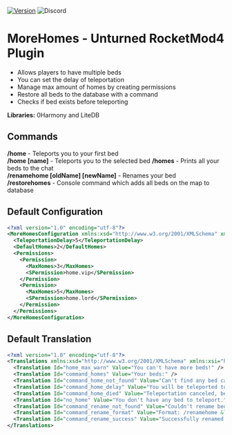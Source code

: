 [![Version](https://img.shields.io/github/release/RestoreMonarchyPlugins/MoreHomes.svg)](https://github.com/RestoreMonarchyPlugins/MoreHomes/releases) ![Discord](https://discordapp.com/api/guilds/520355060312440853/widget.png)
# MoreHomes - Unturned RocketMod4 Plugin
* Allows players to have multiple beds
* You can set the delay of teleportation
* Manage max amount of homes by creating permissions  
* Restore all beds to the database with a command  
* Checks if bed exists before teleporting
 
**Libraries:** 0Harmony and LiteDB

## Commands
**/home** - Teleports you to your first bed  
**/home [name]** - Teleports you to the selected bed 
**/homes** - Prints all your beds to the chat  
**/renamehome [oldName] [newName]** - Renames your bed  
**/restorehomes** - Console command which adds all beds on the map to database

## Default Configuration
```xml
<?xml version="1.0" encoding="utf-8"?>
<MoreHomesConfiguration xmlns:xsd="http://www.w3.org/2001/XMLSchema" xmlns:xsi="http://www.w3.org/2001/XMLSchema-instance">
  <TeleportationDelay>5</TeleportationDelay>
  <DefaultHomes>2</DefaultHomes>
  <Permissions>
    <Permission>
      <MaxHomes>3</MaxHomes>
      <SPermission>home.vip</SPermission>
    </Permission>
    <Permission>
      <MaxHomes>5</MaxHomes>
      <SPermission>home.lord</SPermission>
    </Permission>
  </Permissions>
</MoreHomesConfiguration>
```

## Default Translation
```xml
<?xml version="1.0" encoding="utf-8"?>
<Translations xmlns:xsd="http://www.w3.org/2001/XMLSchema" xmlns:xsi="http://www.w3.org/2001/XMLSchema-instance">
  <Translation Id="home_max_warn" Value="You can't have more beds!" />
  <Translation Id="command_homes" Value="Your beds:" />
  <Translation Id="command_home_not_found" Value="Can't find any bed called {0}." />
  <Translation Id="command_home_delay" Value="You will be teleported to your bed in {0} seconds!" />
  <Translation Id="command_home_died" Value="Teleportation canceled, because you died." />
  <Translation Id="no_home" Value="You don't have any bed to teleport." />
  <Translation Id="command_rename_not_found" Value="Couldn't rename bed {0}, because it doesn't exits." />
  <Translation Id="command_rename_format" Value="Format: /renamehome &lt;oldName&gt; &lt;newName&gt;" />
  <Translation Id="command_rename_success" Value="Successfully renamed {0} to {1}!" />
</Translations>
```
